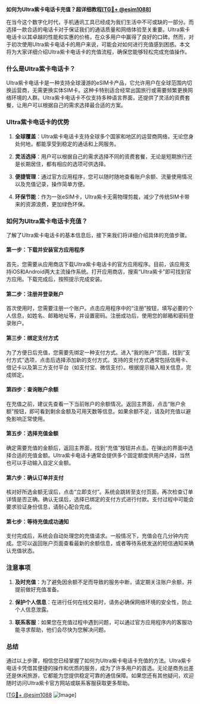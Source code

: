 **如何为Ultra紫卡电话卡充值？超详细教程[[TG💪+ @esim1088](https://t.me/s/esim1088)]**

在当今这个数字化时代，手机通讯工具已经成为我们生活中不可或缺的一部分。而选择一款合适的电话卡对于保证我们的通话质量和网络体验至关重要。Ultra紫卡电话卡以其卓越的性能和实惠的价格，在众多用户中赢得了良好的口碑。然而，对于初次使用Ultra紫卡电话卡的用户来说，可能会对如何进行充值感到困惑。本文将为大家详细介绍Ultra紫卡电话卡的充值流程，确保您能够轻松完成充值操作。

### 什么是Ultra紫卡电话卡？

Ultra紫卡电话卡是一种支持全球漫游的eSIM卡产品，它允许用户在全球范围内切换运营商，无需更换实体SIM卡。这种卡特别适合经常出国旅行或需要频繁更换网络环境的人群。Ultra紫卡电话卡不仅支持多种语言界面，还提供了灵活的资费套餐，让用户可以根据自己的需求选择最合适的方案。

### Ultra紫卡电话卡的优势

1. **全球覆盖**：Ultra紫卡电话卡支持全球多个国家和地区的运营商网络，无论您身处何地，都能享受到稳定的通话和上网服务。
   
2. **灵活选择**：用户可以根据自己的需求选择不同的资费套餐，无论是短期旅行还是长期居住，都有相应的选项可供选择。

3. **便捷管理**：通过官方应用程序，您可以随时随地查看账户余额、流量使用情况以及充值记录，操作简单方便。

4. **环保节能**：作为一张eSIM卡，Ultra紫卡无需物理剪裁，减少了传统SIM卡带来的资源浪费，更加绿色环保。

### 如何为Ultra紫卡电话卡充值？

了解了Ultra紫卡电话卡的基本信息后，接下来我们将详细介绍具体的充值步骤。

#### 第一步：下载并安装官方应用程序

首先，您需要从应用商店下载Ultra紫卡电话卡的官方应用程序。目前，该应用支持iOS和Android两大主流操作系统。打开应用商店，搜索“Ultra紫卡”即可找到官方应用。下载完成后，按照提示完成安装。

#### 第二步：注册并登录账户

首次使用时，您需要注册一个账户。点击应用程序中的“注册”按钮，填写必要的个人信息，如姓名、邮箱地址等，并设置密码。注册成功后，使用您的邮箱和密码登录账户。

#### 第三步：绑定支付方式

为了方便日后充值，您需要先绑定一种支付方式。进入“我的账户”页面，找到“支付方式”选项，点击后选择添加新的支付方式。支持的支付方式通常包括信用卡、借记卡以及第三方支付平台（如支付宝、微信支付）。根据提示输入相关信息，完成绑定。

#### 第四步：查询账户余额

在充值之前，建议先查看一下当前账户的余额情况。返回主界面，点击“账户余额”按钮，即可看到剩余金额及可用天数等信息。如果余额不足，请及时充值以避免影响正常使用。

#### 第五步：选择充值金额

确定需要充值的金额后，返回主界面，找到“充值”按钮并点击。在弹出的界面中选择合适的充值金额。Ultra紫卡电话卡通常会提供多个固定额度供用户选择，当然也可以手动输入自定义金额。

#### 第六步：确认订单并支付

核对好所选金额无误后，点击“立即支付”。系统会跳转至支付页面，再次检查订单详情是否正确。确认无误后，选择已绑定的支付方式进行付款。支付过程中可能会要求验证身份信息，请耐心配合完成。

#### 第七步：等待充值成功通知

支付完成后，系统会自动处理您的充值请求。一般情况下，充值会在几分钟内完成。您可以返回账户页面查看最新的余额信息，或者等待系统发送的短信通知来确认充值状态。

### 注意事项

1. **及时充值**：为了避免因余额不足而导致的服务中断，请定期关注账户余额，并提前做好充值准备。

2. **保护个人信息**：在进行任何在线交易时，请务必确保网络环境的安全性，防止个人信息泄露。

3. **联系客服**：如果您在充值过程中遇到问题，可以通过官方应用程序内的客服功能寻求帮助，他们会尽快为您解决问题。

### 总结

通过以上步骤，相信您已经掌握了如何为Ultra紫卡电话卡充值的方法。Ultra紫卡电话卡凭借其便捷的操作和优质的服务，成为了许多用户的首选。无论是商务出差还是休闲旅游，它都能为您提供稳定可靠的通信保障。如果您还有其他疑问，欢迎随时访问Ultra紫卡官方网站或联系客服获取更多帮助。

[[TG💪+ @esim1088](https://t.me/s/esim1088) ![Image](https://i.postimg.cc/4NQfJmqS/Snipaste-2025-05-13-00-14-12.png)]